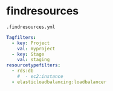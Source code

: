 # findresources


`.findresources.yml`
```yaml
Tagfilters:
  - key: Project
    val: myproject
  - key: Stage
    val: staging
resourcetypefilters:
  - rds:db
    #  - ec2:instance
  - elasticloadbalancing:loadbalancer
```


